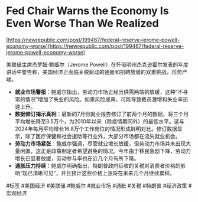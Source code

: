 # Fed Chair Warns the Economy Is Even Worse Than We Realized

[https://newrepublic.com/post/199467/federal-reserve-jerome-powell-economy-worse](https://newrepublic.com/post/199467/federal-reserve-jerome-powell-economy-worse)

美联储主席杰罗姆·鲍威尔（Jerome Powell）在怀俄明州杰克逊霍尔发表的年度讲话中警告称，美国经济正面临关税驱动的通胀和招聘放缓的双重挑战，形势严峻。

*   **就业市场警报**：鲍威尔指出，劳动力市场正经历供需两端的放缓，这种“不寻常的情况”增加了失业的风险。如果风险成真，可能导致裁员激增和失业率迅速上升。
*   **数据修订揭示真相**：最新的7月份就业报告修订了前两个月的数据，将三个月平均增长降至3.5万个，为2010年以来（除疫情期间外）的最低水平。这与2024年每月平均增长16.8万个工作岗位的情况形成鲜明对比。修订数据显示，除了医疗保健和社会援助等行业外，大部分市场都在流失就业机会。
*   **劳动力市场紧张**：鲍威尔强调，尽管就业增长放缓，但劳动力市场并未出现大量闲置，这正是政策制定者希望避免的情况。今年由于移民急剧下降，劳动力增长已显著放缓，劳动参与率也在近几个月有所下降。
*   **通胀压力持续**：鲍威尔明确指出，特朗普政府征收的关税对消费者价格的影响“现已清晰可见”，并且预计这些价格上涨将在未来几个月继续累积。

#标签 #美国经济 #美联储 #鲍威尔 #就业市场 #通胀 #关税 #特朗普 #经济政策 #宏观经济